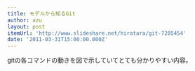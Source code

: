 ```yaml
---
title: モデルから知るGit
author: azu
layout: post
itemUrl: 'http://www.slideshare.net/hiratara/git-7205454'
date: '2011-03-31T15:00:00.000Z'
---
```

gitの各コマンドの動きを図で示していてとても分かりやすい内容。
